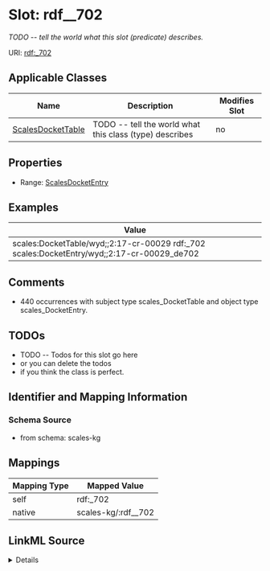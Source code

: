 

# Slot: rdf__702


_TODO -- tell the world what this slot (predicate) describes._





URI: [rdf:_702](http://www.w3.org/1999/02/22-rdf-syntax-ns#_702)



<!-- no inheritance hierarchy -->





## Applicable Classes

| Name | Description | Modifies Slot |
| --- | --- | --- |
| [ScalesDocketTable](../classes/ScalesDocketTable.md) | TODO -- tell the world what this class (type) describes |  no  |







## Properties

* Range: [ScalesDocketEntry](../classes/ScalesDocketEntry.md)






## Examples

| Value |
| --- |
| scales:DocketTable/wyd;;2:17-cr-00029 rdf:_702 scales:DocketEntry/wyd;;2:17-cr-00029_de702 |

## Comments

* 440 occurrences with subject type scales_DocketTable and object type scales_DocketEntry.

## TODOs

* TODO -- Todos for this slot go here
* or you can delete the todos
* if you think the class is perfect.

## Identifier and Mapping Information







### Schema Source


* from schema: scales-kg




## Mappings

| Mapping Type | Mapped Value |
| ---  | ---  |
| self | rdf:_702 |
| native | scales-kg/:rdf__702 |




## LinkML Source

<details>
```yaml
name: rdf__702
description: TODO -- tell the world what this slot (predicate) describes.
todos:
- TODO -- Todos for this slot go here
- or you can delete the todos
- if you think the class is perfect.
comments:
- 440 occurrences with subject type scales_DocketTable and object type scales_DocketEntry.
examples:
- value: scales:DocketTable/wyd;;2:17-cr-00029 rdf:_702 scales:DocketEntry/wyd;;2:17-cr-00029_de702
from_schema: scales-kg
rank: 1000
slot_uri: rdf:_702
alias: rdf__702
domain_of:
- scales_DocketTable
range: scales_DocketEntry

```
</details>